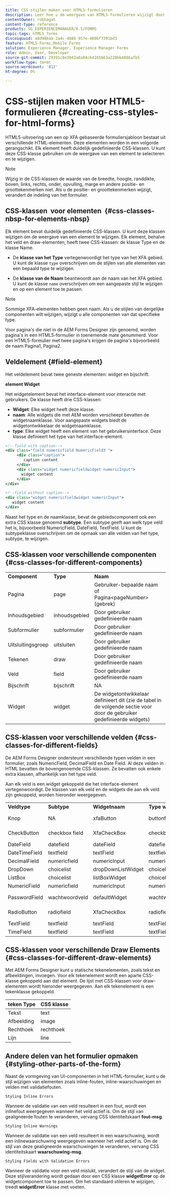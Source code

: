 ```yaml
---
title: CSS-stijlen maken voor HTML5-formulieren
description: Leer hoe u de weergave van HTML5-formulieren wijzigt door de CSS-klasse te wijzigen die is gekoppeld aan het HTML-formulierelement.
contentOwner: robhagat
content-type: reference
products: SG_EXPERIENCEMANAGER/6.5/FORMS
topic-tags: hTML5_forms
discoiquuid: a8d986ab-2a4c-488b-957e-4606f7391bd3
feature: HTML5 Forms,Mobile Forms
solution: Experience Manager, Experience Manager Forms
role: Admin, User, Developer
source-git-commit: 29391c8e3042a8a04c64165663a228bb4886afb5
workflow-type: tm+mt
source-wordcount: '812'
ht-degree: 0%

---
```


# CSS-stijlen maken voor HTML5-formulieren {#creating-css-styles-for-html-forms}

HTML5-uitvoering van een op XFA gebaseerde formuliersjabloon bestaat uit verschillende HTML-elementen. Deze elementen worden in een volgorde gerangschikt. Elk element heeft duidelijk gedefinieerde CSS-klassen. U kunt deze CSS-klasse gebruiken om de weergave van een element te selecteren en te wijzigen.

>[!NOTE]
>
>Wijzig in de CSS-klassen de waarde van de breedte, hoogte, randdikte, boven, links, rechts, onder, opvulling, marge en andere positie- en groottekenmerken niet. Als u de positie- en groottekenmerken wijzigt, verandert de indeling van het formulier.

## CSS-klassen  voor elementen  {#css-classes-nbsp-for-elements-nbsp}

Elk element bevat duidelijk gedefinieerde CSS-klassen. U kunt deze klassen wijzigen om de weergave van een element te wijzigen. Elk element, behalve het veld en draw-elementen, heeft twee CSS-klassen: de klasse Type en de klasse Name.

* De **klasse van het Type** vertegenwoordigt het type van het XFA gebied. U kunt de klasse `type` overschrijven om de stijlen van alle elementen van een bepaald type te wijzigen.

* De **klasse van de Naam** beantwoordt aan de naam van het XFA gebied. U kunt de klasse `name` overschrijven om een aangepaste stijl te wijzigen en op een element toe te passen.

>[!NOTE]
>
>Sommige XFA-elementen hebben geen naam. Als u de stijlen van dergelijke componenten wilt wijzigen, wijzigt u alle componenten van dat specifieke type.

Voor pagina&#39;s die niet in de AEM Forms Designer zijn genoemd, worden pagina&#39;s in een HTML5-formulier in toenemende mate genummerd. Voor een HTML5-formulier met twee pagina&#39;s krijgen de pagina&#39;s bijvoorbeeld de naam Pagina1, Pagina2.

## Veldelement {#field-element}

Het veldelement bevat twee geneste elementen: widget en bijschrift.

**element Widget**

Het widgetelement bevat het interface-element voor interactie met gebruikers. De klasse heeft drie CSS-klassen:

* **Widget**: Elke widget heeft deze klasse.
* **naam**: Alle widgets die met AEM worden verscheept bevatten de widgetnaamklasse. Voor aangepaste widgets biedt de widgetontwikkelaar de widgetnaamklasse.
* **type**: Elke widget heeft een element van het gebruikersinterface. Deze klasse definieert het type van het interface-element.

```xml
<!--field with caption-->
<div class="field numericfield NumericField3 ">
     <div class="caption">
        caption content
     </div>
     <div class="widget numericfieldwidget numericInput">
       widget content
     </div>
</div>

<!--field without caption-->
<div class="widget numericfieldwidget numericInput">
   widget content
</div>
```

Naast het type en de naamklasse, bevat de gebiedscomponent ook een extra CSS klasse genoemd **subtype**. Een subtype geeft aan welk type veld het is, bijvoorbeeld NumericField, DateField, TextField. U kunt de subtypeklasse overschrijven om de opmaak van alle velden van het type, subtype, te wijzigen.

## CSS-klassen voor verschillende componenten {#css-classes-for-different-components}

<table>
 <tbody>
  <tr>
   <td><strong>Component</strong></td>
   <td><strong>Type</strong></td>
   <td><strong>Naam</strong></td>
  </tr>
  <tr>
   <td>Pagina</td>
   <td>page</td>
   <td>Gebruiker-bepaalde naam <br /> of <br /> Pagina&lt;pageNumber&gt; (gebrek)</td>
  </tr>
  <tr>
   <td>Inhoudsgebied</td>
   <td>inhoudsgebied</td>
   <td>Door gebruiker gedefinieerde naam</td>
  </tr>
  <tr>
   <td>Subformulier</td>
   <td>subformulier</td>
   <td>Door gebruiker gedefinieerde naam</td>
  </tr>
  <tr>
   <td>Uitsluitingsgroep</td>
   <td>uitsluiten</td>
   <td>Door gebruiker gedefinieerde naam</td>
  </tr>
  <tr>
   <td>Tekenen</td>
   <td>draw</td>
   <td>Door gebruiker gedefinieerde naam</td>
  </tr>
  <tr>
   <td>Veld</td>
   <td>field</td>
   <td>Door gebruiker gedefinieerde naam</td>
  </tr>
  <tr>
   <td>Bijschrift</td>
   <td>bijschrift</td>
   <td>NA</td>
  </tr>
  <tr>
   <td>Widget</td>
   <td>widget</td>
   <td>De widgetontwikkelaar definieert dit (zie de tabel in de volgende sectie voor door de gebruiker gedefinieerde widgets)</td>
  </tr>
 </tbody>
</table>

## CSS-klassen voor verschillende velden {#css-classes-for-different-fields}

De AEM Forms Designer ondersteunt verschillende typen velden in een formulier, zoals NumericField, DecimalField en Date Field. Al deze velden in HTML bevatten de bovengenoemde CSS-klassen. Ze bevatten ook enkele extra klassen, afhankelijk van het type veld.

Aan elk veld is een widget gekoppeld die het interface-element vertegenwoordigt. De klassen van elk veld en de widgets die aan elk veld zijn gekoppeld, worden hieronder weergegeven.

<table>
 <tbody>
  <tr>
   <td><strong>Veldtype</strong></td>
   <td><strong>Subtype</strong></td>
   <td><strong>Widgetnaam</strong></td>
   <td><strong>Type widget</strong></td>
   <td><strong>HTML UI-tag</strong></td>
  </tr>
  <tr>
   <td>Knop <br type="_moz" /> </td>
   <td>NA</td>
   <td>xfaButton <br type="_moz" /> </td>
   <td>buttonfieldwidget <br type="_moz" /> </td>
   <td>input type=button <br type="_moz" /> </td>
  </tr>
  <tr>
   <td>CheckButton <br type="_moz" /> </td>
   <td>checkbox field <br /> </td>
   <td>XfaCheckBox <br type="_moz" /> </td>
   <td>checkboxFieldWidget <br type="_moz" /> </td>
   <td>input type=checkbox <br type="_moz" /> </td>
  </tr>
  <tr>
   <td>DateField <br type="_moz" /> </td>
   <td>datefield <br type="_moz" /> </td>
   <td>dateField<br type="_moz" /> </td>
   <td>datefieldwidget <br type="_moz" /> </td>
   <td>input type=text <br type="_moz" /> </td>
  </tr>
  <tr>
   <td>DateTimeField <br type="_moz" /> </td>
   <td>textfield<br type="_moz" /> </td>
   <td>textField<br type="_moz" /> </td>
   <td>textfield-widget</td>
   <td>input type=text <br type="_moz" /> </td>
  </tr>
  <tr>
   <td>DecimalField <br type="_moz" /> </td>
   <td>numericfield <br type="_moz" /> </td>
   <td>numericInput <br type="_moz" /> </td>
   <td>numericfieldwidget <br type="_moz" /> </td>
   <td>input type=text <br type="_moz" /> </td>
  </tr>
  <tr>
   <td>DropDown<br type="_moz" /> </td>
   <td>choicelist <br type="_moz" /> </td>
   <td>dropDownListWidget <br type="_moz" /> </td>
   <td>choicelistwidget <br type="_moz" /> </td>
   <td>selecteren</td>
  </tr>
  <tr>
   <td>ListBox<br type="_moz" /> </td>
   <td>choicelist <br type="_moz" /> </td>
   <td>listBoxWidget <br type="_moz" /> </td>
   <td>choicelistwidget <br type="_moz" /> </td>
   <td>ol</td>
  </tr>
  <tr>
   <td>NumericField <br type="_moz" /> </td>
   <td>numericfield <br type="_moz" /> </td>
   <td>numericInput <br type="_moz" /> </td>
   <td>numericfieldwidget <br type="_moz" /> </td>
   <td>input type=text <br type="_moz" /> </td>
  </tr>
  <tr>
   <td>PasswordField <br type="_moz" /> </td>
   <td>wachtwoordveld <br type="_moz" /> </td>
   <td>defaultWidget <br type="_moz" /> </td>
   <td>wachtwoordwidget <br type="_moz" /> </td>
   <td>input type=password <br type="_moz" /> </td>
  </tr>
  <tr>
   <td>RadioButton <br type="_moz" /> </td>
   <td>radiofield <br type="_moz" /> </td>
   <td>XfaCheckBox <br type="_moz" /> </td>
   <td>radiofieldwidget <br type="_moz" /> </td>
   <td>input type=radio <br type="_moz" /> </td>
  </tr>
  <tr>
   <td>TextField<br type="_moz" /> </td>
   <td>textfield<br type="_moz" /> </td>
   <td>textField<br type="_moz" /> </td>
   <td>textFieldWidget <br type="_moz" /> </td>
   <td>input type=text <br type="_moz" /> </td>
  </tr>
  <tr>
   <td>TimeField <br type="_moz" /> </td>
   <td>textfield<br type="_moz" /> </td>
   <td>textField<br type="_moz" /> </td>
   <td>textFieldWidget <br type="_moz" /> </td>
   <td>input type=text <br type="_moz" /> </td>
  </tr>
 </tbody>
</table>

## CSS-klassen voor verschillende Draw Elements {#css-classes-for-different-draw-elements}

Met AEM Forms Designer kunt u statische tekenelementen, zoals tekst en afbeeldingen, invoegen. Voor elk tekenelement wordt een aparte CSS-klasse gekoppeld aan dat element. De lijst met CSS-klassen voor draw-elementen wordt hieronder weergegeven. Aan elk tekenelement is een tekenklasse gekoppeld.

| **teken Type** | **CSS klasse** |
|---|---|
| Tekst | text |
| Afbeelding | image |
| Rechthoek | rechthoek |
| Lijn | line |

## Andere delen van het formulier opmaken {#styling-other-parts-of-the-form}

Naast de vormgeving van UI-componenten in het HTML-formulier, kunt u de stijl wijzigen van elementen zoals inline-fouten, inline-waarschuwingen en velden met validatiefouten.

`Styling Inline Errors`

Wanneer de validatie van een veld resulteert in een fout, wordt een inlinefout weergegeven wanneer het veld actief is. Om de stijl van gealigneerde fouten te veranderen, vervang CSS identiteitskaart **fout-msg**.

`Styling Inline Warnings`

Wanneer de validatie van een veld resulteert in een waarschuwing, wordt een inlinewaarschuwing weergegeven wanneer het veld actief is. Om de stijl van deze gealigneerde waarschuwingen te veranderen, vervang CSS identiteitskaart **waarschuwing-msg**.

`Styling Fields with Validation Errors`

Wanneer de validatie voor een veld mislukt, verandert de stijl van de widget. Deze stijlverandering wordt gedaan door een CSS klasse **widgetError** op de widgetcomponent toe te passen. Om het standaard stileren te wijzigen, treedt **widgetError** klasse met voeten.
